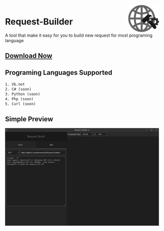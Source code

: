<img src="https://github.com/alonemazin/Request-Builder/blob/main/request-builder.png" width="100" height="auto" align="right">

Request-Builder
=================

A tool that make it easy for you to build new request for most programing language

<a href="https://github.com/alonemazin/Request-Builder/releases/download/v1.0/requestbuilder.Setup.1.0.0.exe">Download Now</a>
------

Programing Languages Supported
------
```
1. Vb.net
2. C# (soon)
3. Python (soon)
4. Php (soon)
5. Curl (soon)
```

Simple Preview
------
<img src="https://github.com/alonemazin/Request-Builder/blob/main/preview.gif">
